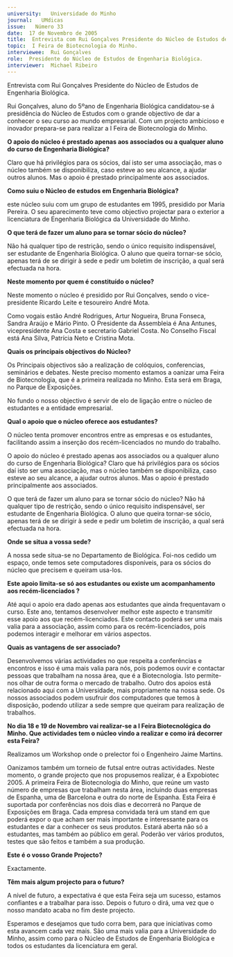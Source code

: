 ```yaml
---
university:   Universidade do Minho
journal:   UMdicas
issue:   Número 33
date:  17 de Novembro de 2005
title:  Entrevista com Rui Gonçalves Presidente do Núcleo de Estudos de Engenharia Biológica.
topic:  I Feira de Biotecnologia do Minho.
interviewee:  Rui Gonçalves
role:  Presidente do Núcleo de Estudos de Engenharia Biológica.
interviewer:  Michael Ribeiro
---
```

 Entrevista com Rui Gonçalves Presidente do Núcleo de Estudos de Engenharia Biológica.

 Rui Gonçalves, aluno do 5ºano de Engenharia Biológica candidatou-se á presidência do Núcleo de Estudos com o grande objectivo de dar a conhecer o seu curso ao mundo empresarial. Com um projecto ambicioso e inovador prepara-se para realizar a I Feira de Biotecnologia do Minho.

**O apoio do núcleo é prestado apenas aos associados ou a qualquer aluno do curso de Engenharia Biológica?**

 Claro que há privilégios para os sócios, daí isto ser uma associação, mas o núcleo também se disponibiliza, caso esteve ao seu alcance, a ajudar outros alunos. Mas o apoio é prestado principalmente aos associados.

**Como suiu o Núcleo de estudos em Engenharia Biológica?**

 este núcleo suiu com um grupo de estudantes em 1995, presidido por Maria Pereira. O seu aparecimento teve como objectivo projectar para o exterior a licenciatura de Engenharia Biológica da Universidade do Minho.

**O que terá de fazer um aluno para se tornar sócio do núcleo?**

 Não há qualquer tipo de restrição, sendo o único requisito indispensável, ser estudante de Engenharia Biológica. O aluno que queira tornar-se sócio, apenas terá de se dirigir à sede e pedir um boletim de inscrição, a qual será efectuada na hora.

**Neste momento por quem é constituído o núcleo?**

 Neste momento o núcleo é presidido por Rui Gonçalves, sendo o vice-presidente Ricardo Leite e tesoureiro André Mota.

 Como vogais estão André Rodrigues, Artur Nogueira, Bruna Fonseca, Sandra Araújo e Mário Pinto. O Presidente da Assembleia é Ana Antunes, vicepresidente Ana Costa e secretario Gabriel Costa. No Conselho Fiscal está Ana Silva, Patrícia Neto e Cristina Mota.

**Quais os principais objectivos do Núcleo?**

 Os Principais objectivos são a realização de colóquios, conferencias, seminários e debates. Neste preciso momento estamos a oanizar uma Feira de Biotecnologia, que é a primeira realizada no Minho. Esta será em Braga, no Parque de Exposições.

 No fundo o nosso objectivo é servir de elo de ligação entre o núcleo de estudantes e a entidade empresarial.

**Qual o apoio que o núcleo oferece aos estudantes?**

 O núcleo tenta promover encontros entre as empresas e os estudantes, facilitando assim a inserção dos recém-licenciados no mundo do trabalho.

 O apoio do núcleo é prestado apenas aos associados ou a qualquer aluno  do curso de Engenharia Biológica?  Claro que há privilégios para os sócios daí isto ser uma associação, mas o  núcleo também se disponibiliza, caso  esteve ao seu alcance, a ajudar outros  alunos. Mas o apoio é prestado  principalmente aos associados.

 O que terá de fazer um aluno para se tornar sócio do núcleo?  Não há qualquer tipo de restrição, sendo o único requisito indispensável, ser estudante de Engenharia Biológica. O aluno que queira tornar-se sócio, apenas terá de se dirigir à sede e pedir um  boletim de inscrição, a qual será efectuada na hora.

**Onde se situa a vossa sede?**

 A nossa sede situa-se no Departamento de Biológica. Foi-nos cedido um espaço, onde temos sete computadores disponíveis, para os sócios do núcleo que precisem e queiram usa-los.

**Este apoio limita-se só aos estudantes ou existe um acompanhamento aos recém-licenciados ?**

 Até aqui o apoio era dado apenas aos estudantes que ainda frequentavam o curso. Este ano, tentamos desenvolver melhor este aspecto e transmitir esse apoio aos que recém-licenciados. Este contacto poderá ser uma mais valia para a associação, assim como para os recém-licenciados, pois podemos interagir e melhorar em vários aspectos.

**Quais as vantagens de ser associado?**

 Desenvolvemos várias actividades no que respeita a conferências e encontros e isso é uma mais valia para nós, pois podemos ouvir e contactar pessoas que trabalham na nossa área, que é a Biotecnologia. Isto permite-nos olhar de outra forma o mercado de trabalho. Outro dos apoios está relacionado aqui com a Universidade, mais propriamente na nossa sede. Os nossos associados podem usufruir dos computadores que temos à disposição, podendo utilizar a sede sempre que queiram para realização de trabalhos.

**No dia 18 e 19 de Novembro vai realizar-se a I Feira Biotecnológica do Minho. Que actividades tem o núcleo vindo a realizar e como irá decorrer esta Feira?**

 Realizamos um Workshop onde o prelector foi o Engenheiro Jaime Martins.

 Oanizamos também um torneio de futsal entre outras actividades. Neste momento, o grande projecto que nos propusemos realizar, é a Expobiotec 2005. A primeira Feira de Biotecnologia do Minho, que reúne um vasto número de empresas que trabalham nesta área, incluindo duas empresas de Espanha, uma de Barcelona e outra do norte de Espanha. Esta Feira é suportada por conferências nos dois dias e decorrerá no Parque de Exposições em Braga. Cada empresa convidada terá um stand em que poderá expor o que acham ser mais importante e interessante para os estudantes e dar a conhecer os seus produtos. Estará aberta não só a estudantes, mas também ao público em geral. Poderão ver vários produtos, testes que são feitos e também a sua produção.

**Este é o vosso Grande Projecto?**

 Exactamente.

**Têm mais algum projecto para o futuro?**

 A nível de futuro, a expectativa é que esta Feira seja um sucesso, estamos confiantes e a trabalhar para isso. Depois o futuro o dirá, uma vez que o nosso mandato acaba no fim deste projecto.

 Esperamos e desejamos que tudo corra bem, para que iniciativas como esta avancem cada vez mais. São uma mais valia para a Universidade do Minho, assim como para o Núcleo de Estudos de Engenharia Biológica e todos os estudantes da licenciatura em geral.


